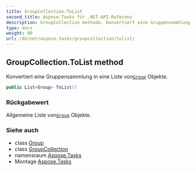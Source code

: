 ```yaml
---
title: GroupCollection.ToList
second_title: Aspose.Tasks für .NET-API-Referenz
description: GroupCollection methode. Konvertiert eine Gruppensammlung in eine Liste vonGroup Objekte.
type: docs
weight: 90
url: /de/net/aspose.tasks/groupcollection/tolist/
---
```

## GroupCollection.ToList method

Konvertiert eine Gruppensammlung in eine Liste von[`Group`](../../group/) Objekte.

```csharp
public List<Group> ToList()
```

### Rückgabewert

Allgemeine Liste von[`Group`](../../group/) Objekte.

### Siehe auch

* class [Group](../../group/)
* class [GroupCollection](../)
* namensraum [Aspose.Tasks](../../groupcollection/)
* Montage [Aspose.Tasks](../../../)


